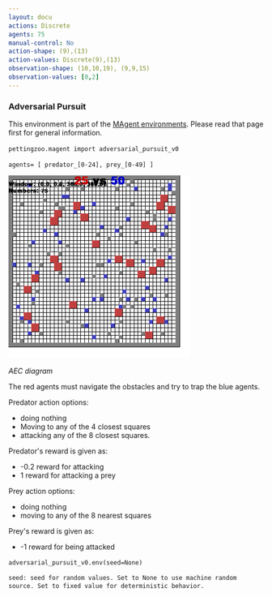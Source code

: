 ```yaml
---
layout: docu
actions: Discrete
agents: 75
manual-control: No
action-shape: (9),(13)
action-values: Discrete(9),(13)
observation-shape: (10,10,19), (9,9,15)
observation-values: [0,2]
---
```


### Adversarial Pursuit

This environment is part of the [MAgent environments](../magent). Please read that page first for general information.


`pettingzoo.magent import adversarial_pursuit_v0`

`agents= [ predator_[0-24], prey_[0-49] ]`

![](magent_adversarial_pursuit.gif)

*AEC diagram*

The red agents must navigate the obstacles and try to trap the blue agents.

Predator action options:

* doing nothing
* Moving to any of the 4 closest squares
* attacking any of the 8 closest squares.

Predator's reward is given as:

* -0.2 reward for attacking
* 1 reward for attacking a prey

Prey action options:

* doing nothing
* moving to any of the 8 nearest squares

Prey's reward is given as:

* -1 reward for being attacked

```
adversarial_pursuit_v0.env(seed=None)
```

```
seed: seed for random values. Set to None to use machine random source. Set to fixed value for deterministic behavior.
```
